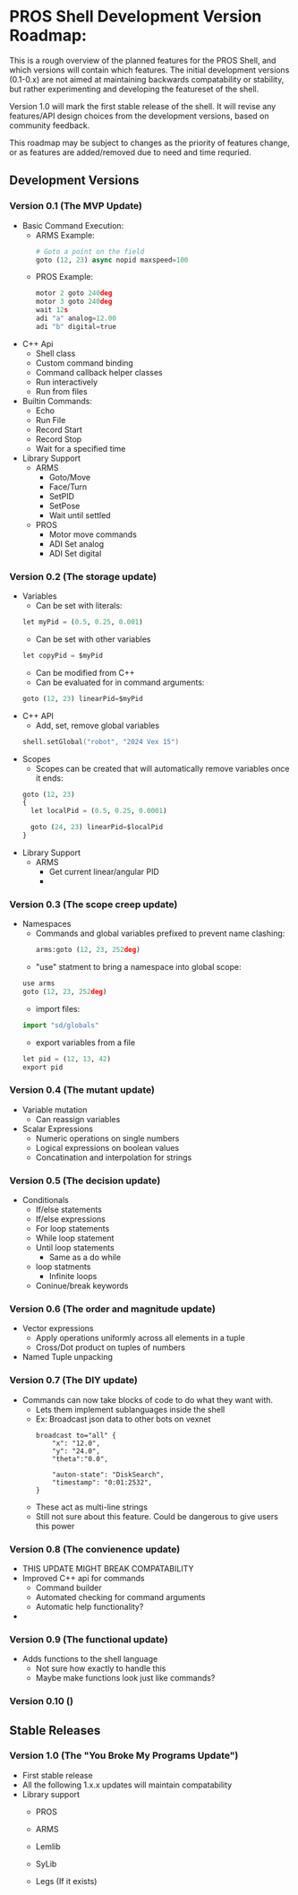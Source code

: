 # PROS Shell Development Version Roadmap:
This is a rough overview of the planned features for the PROS Shell, and which versions will contain which features. The initial development versions (0.1-0.x) are not aimed at maintaining backwards compatability or stability, but rather experimenting and developing the featureset of the shell. 

Version 1.0 will mark the first stable release of the shell. It will revise any features/API design choices from the development versions, based on community feedback.

This roadmap may be subject to changes as the priority of features change, or as features are added/removed due to need and time requried.

## Development Versions

### Version 0.1 (The MVP Update)
- Basic Command Execution:
  - ARMS Example:
    ```py
    # Goto a point on the field
    goto (12, 23) async nopid maxspeed=100
    ```
  - PROS Example:
    ```py
    motor 2 goto 240deg
    motor 3 goto 240deg
    wait 12s
    adi "a" analog=12.00
    adi "b" digital=true
    ```
- C++ Api
  - Shell class
  - Custom command binding
  - Command callback helper classes
  - Run interactively
  - Run from files
- Builtin Commands:
  - Echo
  - Run File
  - Record Start
  - Record Stop
  - Wait for a specified time
- Library Support
  - ARMS
    - Goto/Move
    - Face/Turn
    - SetPID
    - SetPose
    - Wait until settled
  - PROS
    - Motor move commands
    - ADI Set analog
    - ADI Set digital

### Version 0.2 (The storage update)
- Variables
  - Can be set with literals:
  ```py
  let myPid = (0.5, 0.25, 0.001)
  ```
  - Can be set with other variables
  ```py
  let copyPid = $myPid
  ```
  - Can be modified from C++
  - Can be evaluated for in command arguments:
  ```py
  goto (12, 23) linearPid=$myPid
  ```
- C++ API 
  - Add, set, remove global variables
  ```cpp
  shell.setGlobal("robot", "2024 Vex 15")
  ```
- Scopes
  - Scopes can be created that will automatically remove variables once it ends:
  ```py
  goto (12, 23)
  {
    let localPid = (0.5, 0.25, 0.0001)

    goto (24, 23) linearPid=$localPid
  }
  ```
- Library Support
  - ARMS
    - Get current linear/angular PID
    - 

### Version 0.3 (The scope creep update)
- Namespaces
  - Commands and global variables prefixed to prevent name clashing:
    ```py
    arms:goto (12, 23, 252deg) 
    ```
  - "use" statment to bring a namespace into global scope:
  ```py
  use arms
  goto (12, 23, 252deg)
  ```
  - import files:
  ```py
  import "sd/globals"
  ```
  - export variables from a file
  ```py
  let pid = (12, 13, 42)
  export pid
  ```


### Version 0.4 (The mutant update)
- Variable mutation
  - Can reassign variables
- Scalar Expressions
  - Numeric operations on single numbers
  - Logical expressions on boolean values
  - Concatination and interpolation for strings

### Version 0.5 (The decision update)
- Conditionals
  - If/else statements
  - If/else expressions
  - For loop statements
  - While loop statement
  - Until loop statements
    - Same as a do while
  - loop statments
    - Infinite loops
  - Coninue/break keywords

### Version 0.6 (The order and magnitude update)
- Vector expressions
  - Apply operations uniformly across all elements in a tuple
  - Cross/Dot product on tuples of numbers
- Named Tuple unpacking

### Version 0.7 (The DIY update)
- Commands can now take blocks of code to do what they want with.
  - Lets them implement sublanguages inside the shell
  - Ex: Broadcast json data to other bots on vexnet
    ```
    broadcast to="all" {
        "x": "12.0",
        "y": "24.0",
        "theta":"0.0",

        "auton-state": "DiskSearch",
        "timestamp": "0:01:2532",
    }
    ```
  - These act as multi-line strings
  - Still not sure about this feature. Could be dangerous to give users this power

### Version 0.8 (The convienence update)
- THIS UPDATE MIGHT BREAK COMPATABILITY
- Improved C++ api for commands
  - Command builder
  - Automated checking for command arguments
  - Automatic help functionality?
- 

### Version 0.9 (The functional update)
- Adds functions to the shell language
  - Not sure how exactly to handle this
  - Maybe make functions look just like commands?

### Version 0.10 ()

## Stable Releases

### Version 1.0 (The "You Broke My Programs Update")
- First stable release
- All the following 1.x.x updates will maintain compatability
- Library support
  - PROS
  - ARMS
  - Lemlib
  - SyLib





  - Legs (If it exists)
